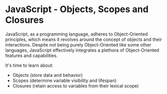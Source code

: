 # JavaScript - Objects, Scopes and Closures

JavaScript, as a programming language, adheres to Object-Oriented principles, which means it revolves around the concept of objects and their interactions. Despite not being purely Object-Oriented like some other languages, JavaScript effectively integrates a plethora of Object-Oriented features and capabilities.

It's time to learn about:

- Objects  (store data and behavior)
- Scopes   (determine variable visibility and lifespan)
- Closures (retain access to variables from their lexical scope)
